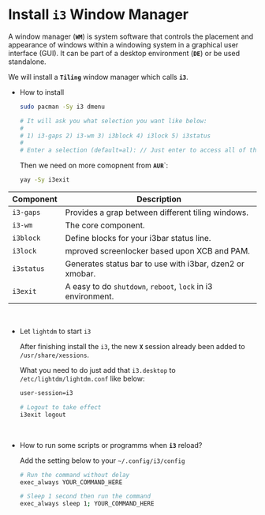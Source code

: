 # Install **`i3`** Window Manager

A window manager (**`WM`**) is system software that controls the placement and appearance of windows
within a windowing system in a graphical user interface (GUI). It can be part of a desktop environment 
(**`DE`**) or be used standalone.

We will install a **`Tiling`** window manager which calls **`i3`**.

- How to install

    ```bash
    sudo pacman -Sy i3 dmenu

    # It will ask you what selection you want like below:
    #
    # 1) i3-gaps 2) i3-wm 3) i3block 4) i3lock 5) i3status
    #
    # Enter a selection (default=al): // Just enter to access all of them!!!
    ```

    Then we need on more comopnent from **`AUR`**`:
    ```bash
    yay -Sy i3exit
    ```
    
| Component | Description|
| --------- | -----------
| `i3-gaps` | Provides a grap between different tiling windows. |
| `i3-wm`   | The core component. |
| `i3block` | Define blocks for your i3bar status line. |
| `i3lock`  | mproved screenlocker based upon XCB and PAM.|
| `i3status`| Generates status bar to use with i3bar, dzen2 or xmobar. |
| `i3exit`  | A easy to do `shutdown`, `reboot`, `lock` in i3 environment. |


</br>

- Let `lightdm` to start `i3`

    After finishing install the `i3`, the new **`X`** session already been added to `/usr/share/xessions`.

    What you need to do just add that `i3.desktop` to `/etc/lightdm/lightdm.conf` like below:

    ```bash
    user-session=i3

    # Logout to take effect
    i3exit logout
    `````

</br>

- How to run some scripts or programms when **`i3`** reload?

    Add the setting below to your `~/.config/i3/config`

    ```bash
    # Run the command without delay
    exec_always YOUR_COMMAND_HERE

    # Sleep 1 second then run the command
    exec_always sleep 1; YOUR_COMMAND_HERE
    ```
